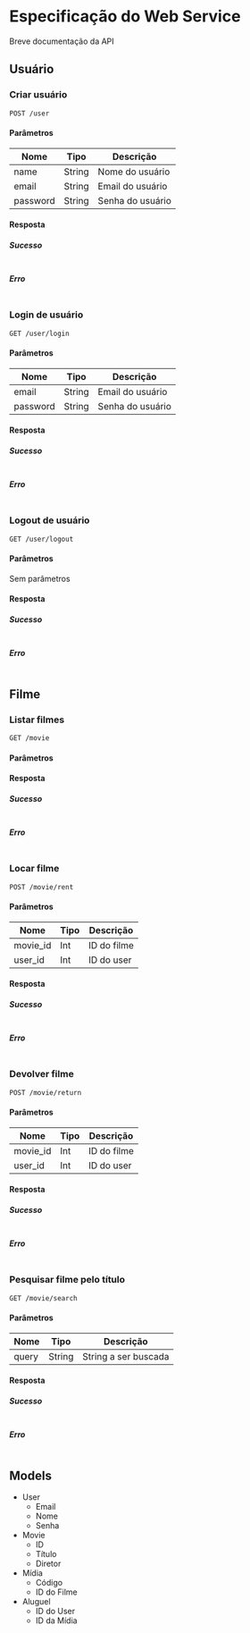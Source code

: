 # Especificação do Web Service

Breve documentação da API

## Usuário

### Criar usuário

	POST /user
	
#### Parâmetros

| Nome       | Tipo      | Descrição                            |
|------------|-----------|--------------------------------------|
| name		   | String    |  Nome do usuário                     |
| email	   | String    |  Email do usuário                    |
| password   | String    |  Senha do usuário                    |

#### Resposta

##### Sucesso

```
```

##### Erro

```
```

### Login de usuário

	GET /user/login
	
#### Parâmetros

| Nome       | Tipo      | Descrição                            |
|------------|-----------|--------------------------------------|
| email	   | String    | Email do usuário                     |
| password   | String    | Senha do usuário                     |

#### Resposta

##### Sucesso

```
```

##### Erro

```
```

### Logout de usuário

	GET /user/logout
	
#### Parâmetros

Sem parâmetros

#### Resposta

##### Sucesso

```
```

##### Erro

```
```


## Filme

### Listar filmes

	GET /movie

#### Parâmetros

#### Resposta

##### Sucesso

```
```

##### Erro

```
```

### Locar filme

	POST /movie/rent

#### Parâmetros

| Nome       | Tipo      | Descrição                            |
|------------|-----------|--------------------------------------|
| movie_id   | Int       | ID do filme                          |
| user_id	   | Int       | ID do user                           |

#### Resposta

##### Sucesso

```
```

##### Erro

```
```

### Devolver filme

	POST /movie/return

#### Parâmetros

| Nome       | Tipo      | Descrição                            |
|------------|-----------|--------------------------------------|
| movie_id   | Int       | ID do filme                          |
| user_id	   | Int       | ID do user                           |

#### Resposta

##### Sucesso

```
```

##### Erro

```
```

### Pesquisar filme pelo título

	GET /movie/search

#### Parâmetros

| Nome       | Tipo      | Descrição                            |
|------------|-----------|--------------------------------------|
| query      | String    | String a ser buscada                 |

#### Resposta

##### Sucesso

```
```

##### Erro

```
```




## Models

- User
	- Email
	- Nome
	- Senha
- Movie
	- ID
	- Título
	- Diretor
- Mídia
	- Código
	- ID do Filme
- Aluguel
	- ID do User
	- ID da Mídia

	
